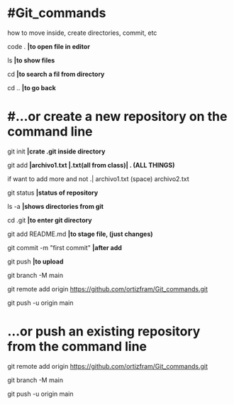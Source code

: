 # #Git_commands
how to move inside, create directories, commit, etc

code .            **|to open file in editor**

ls                **|to show files**

cd                **|to search a fil from directory**

cd ..             **|to go back**


# #…or create a new repository on the command line


git init          **|crate .git inside directory**

git add           **|archivo1.txt |.txt(all from class)| . (ALL THINGS)**

if want to add more and not .| archivo1.txt (space) archivo2.txt
                  
                  

git status        **|status of repository**

ls -a             **|shows directories from git**

cd .git           **|to enter git directory**

git add README.md **|to stage file, (just changes)**

git commit -m "first commit"  **|after add**

git push         **|to upload**



git branch -M main

git remote add origin https://github.com/ortizfram/Git_commands.git

git push -u origin main


# …or push an existing repository from the command line

git remote add origin https://github.com/ortizfram/Git_commands.git

git branch -M main

git push -u origin main
